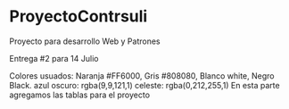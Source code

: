 # ProyectoContrsuli
Proyecto para desarrollo Web y Patrones

Entrega #2 para 14 Julio

Colores usuados:
Naranja #FF6000,
Gris #808080,
Blanco white,
Negro Black.
 azul oscuro: rgba(9,9,121,1) 
celeste: rgba(0,212,255,1)
En esta parte agregamos las tablas para el proyecto
